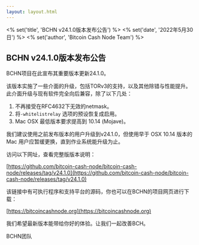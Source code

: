 ```yaml
---
layout: layout.html
---
```


<% set('title', 'BCHN v24.1.0版本发布公告') %>
<% set('date', '2022年5月30日') %>
<% set('author', 'Bitcoin Cash Node Team') %>

## BCHN v24.1.0版本发布公告

BCHN项目在此宣布其重要版本更新24.1.0。

该版本实施了一些介面的升级，包括TORv3的支持，以及其他除错与性能提升。此介面升级与现有软件完全向后兼容，除了以下几处：

1. 不再接受在RFC4632下无效的netmask。
2. 将`-whitelistrelay` 选项的预设恢复成启用。
3. Mac OSX 最低版本要求提高到 10.14 (Mojave)。

我们建议使用之前发布版本的用户升级到v24.1.0，但使用早于 OSX 10.14 版本的 Mac 用户应暂缓更换，直到作业系统能升级为止。

访问以下网址，查看完整版版本说明：

[https://github.com/bitcoin-cash-node/bitcoin-cash-node/releases/tag/v24.1.0](https://github.com/bitcoin-cash-node/bitcoin-cash-node/releases/tag/v24.1.0)

该链接中有可执行程序和支持平台的源码，你也可以在BCHN的项目网页进行下载：

[https://bitcoincashnode.org](https://bitcoincashnode.org)

我们希望最新版本能带给你好的体验。让我们一起改善BCH。

BCHN团队
